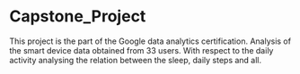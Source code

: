 # Capstone_Project
This project is the part of the Google data analytics certification. Analysis of the smart device data obtained from 33 users. With respect to the daily activity analysing the relation between the sleep, daily steps and all.
